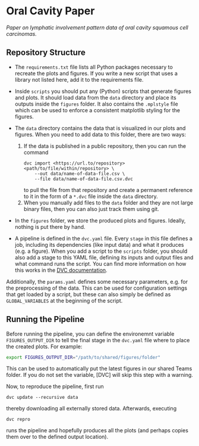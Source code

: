# Oral Cavity Paper

_Paper on lymphatic involvement pattern data of oral cavity squamous cell carcinomas._

## Repository Structure

- The `requirements.txt` file lists all Python packages necessary to recreate the plots and figures. If you write a new script that uses a library not listed here, add it to the requirements file.
- Inside `scripts` you should put any (Python) scripts that generate figures and plots. It should load data from the `data` directory and place its outputs inside the `figures` folder. It also contains the `.mplstyle` file which can be used to enforce a consistent matplotlib styling for the figures.
- The `data` directory contains the data that is visualized in our plots and figures. When you need to add data to this folder, there are two ways:

    1. If the data is published in a public repository, then you can run the command
        ```
        dvc import <https://url.to/repository> <path/to/file/within/repository> \
            --out data/name-of-data-file.csv \
            --file data/name-of-data-file.csv.dvc
        ```
        to pull the file from that repository and create a permanent reference to it in the form of a `*.dvc` file inside the `data` directory.
    2. When you manually add files to the `data` folder and they are not large binary files, then you can also just track them using git.

- In the `figures` folder, we store the produced plots and figures. Ideally, nothing is put there by hand.
- A pipeline is defined in the `dvc.yaml` file. Every `stage` in this file defines a job, including its dependencies (like input data) and what it produces (e.g. a figure). When you add a script to the `scripts` folder, you should also add a stage to this YAML file, defining its inputs and output files and what command runs the script. You can find more information on how this works in the [DVC documentation].

[DVC documentation]: https://dvc.org/doc

Additionally, the `params.yaml` defines some necessary parameters, e.g. for the preprocessing of the data. This can be used for configuration settings that get loaded by a script, but these can also simply be defined as `GLOBAL_VARIABLES` at the beginning of the script.

## Running the Pipeline

Before running the pipeline, you can define the environemnt variable `FIGURES_OUTPUT_DIR` to tell the final stage in the `dvc.yaml` file where to place the created plots. For example:

```bash
export FIGURES_OUTPUT_DIR="/path/to/shared/figures/folder"
```

This can be used to automatically put the latest figures in our shared Teams folder. If you do not set the variable, [DVC] will skip this step with a warning.

Now, to reproduce the pipeline, first run

```
dvc update --recursive data
```

thereby downloading all externally stored data. Afterwards, executing

```
dvc repro
```

runs the pipeline and hopefully produces all the plots (and perhaps copies them over to the defined output location).

